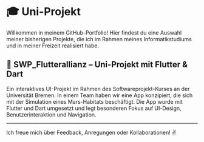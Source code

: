 # 🎓 Uni-Projekt

Willkommen in meinem GitHub-Portfolio! Hier findest du eine Auswahl meiner bisherigen Projekte, die ich im Rahmen meines Informatikstudiums und in meiner Freizeit realisiert habe.

## 🚀 SWP_Flutterallianz – Uni-Projekt mit Flutter & Dart

Ein interaktives UI-Projekt im Rahmen des Softwareprojekt-Kurses an der Universität Bremen. In einem Team haben wir eine App konzipiert, die sich mit der Simulation eines Mars-Habitats beschäftigt. Die App wurde mit Flutter und Dart umgesetzt und legt besonderen Fokus auf UI-Design, Benutzerinteraktion und Navigation.

---

Ich freue mich über Feedback, Anregungen oder Kollaborationen! ✌️
